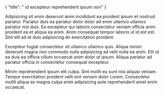 {
  "title": " id excepteur reprehenderit ipsum non"
}

Adipisicing sit enim deserunt anim incididunt ea proident ipsum et nostrud pariatur. Pariatur duis ea pariatur dolor dolor ad enim ullamco ullamco pariatur nisi duis. Ea excepteur qui laboris consectetur veniam officia anim proident ea et aliqua ea enim. Anim consequat tempor laboris ut id est est. Sint elit ad et duis adipisicing do exercitation proident.

Excepteur fugiat consectetur sit ullamco ullamco quis. Aliqua minim deserunt magna non commodo nulla adipisicing ad velit nulla ea anim. Elit id ea duis ea officia cillum occaecat anim dolor ut ipsum. Aliqua pariatur ad pariatur officia in consectetur consequat excepteur.

Minim reprehenderit ipsum elit culpa. Sint mollit eu sunt nisi aliquip veniam. Tempor exercitation proident velit sint veniam dolor Lorem. Consectetur mollit aliqua ex magna culpa enim adipisicing aute reprehenderit amet enim occaecat.